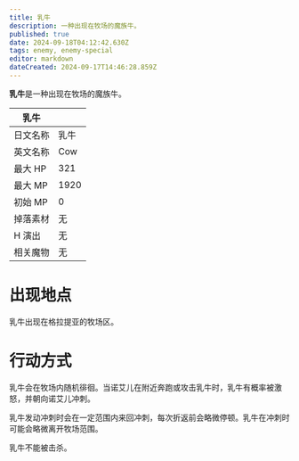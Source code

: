 ```yaml
---
title: 乳牛
description: 一种出现在牧场的魔族牛。
published: true
date: 2024-09-18T04:12:42.630Z
tags: enemy, enemy-special
editor: markdown
dateCreated: 2024-09-17T14:46:28.859Z
---
```


**乳牛**是一种出现在牧场的魔族牛。

<!-- 在这里放置图像 -->

| 乳牛 ||
| - | - |
| 日文名称 | <span lang="ja">乳牛</span> |
| 英文名称 | Cow |
| 最大 HP | 321 |
| 最大 MP | 1920 |
| 初始 MP | 0 |
| 掉落素材 | 无 |
| H 演出 | 无 |
| 相关魔物 | 无 |

# 出现地点

乳牛出现在格拉提亚的牧场区。

# 行动方式

乳牛会在牧场内随机徘徊。当诺艾儿在附近奔跑或攻击乳牛时，乳牛有概率被激怒，并朝向诺艾儿冲刺。

乳牛发动冲刺时会在一定范围内来回冲刺，每次折返前会略微停顿。乳牛在冲刺时可能会略微离开牧场范围。

乳牛不能被击杀。